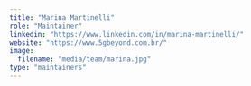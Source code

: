 ```yaml
---
title: "Marina Martinelli"
role: "Maintainer"
linkedin: "https://www.linkedin.com/in/marina-martinelli/"
website: "https://www.5gbeyond.com.br/"
image:
  filename: "media/team/marina.jpg"
type: "maintainers"
---
```

